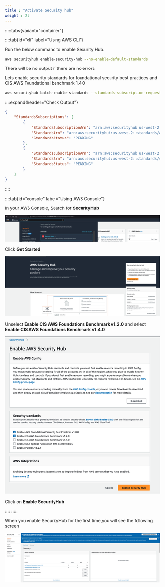 ```yaml
---
title : "Activate Security hub"
weight : 21
---
```





:::::tabs{variant="container"}

::::tab{id="cli" label="Using AWS CLI"}


Run the below command to enable Security Hub.


```bash
aws securityhub enable-security-hub --no-enable-default-standards
```
There will be no output if there are no errors

Lets enable security standards for foundational security best practices and CIS AWS Foundational benchmark 1.4.0


```bash
aws securityhub batch-enable-standards --standards-subscription-requests '[{"StandardsArn":"arn:aws:securityhub:us-west-2::standards/aws-foundational-security-best-practices/v/1.0.0"},{"StandardsArn":"arn:aws:securityhub:us-west-2::standards/cis-aws-foundations-benchmark/v/1.4.0"}]' 
```

::::expand{header="Check Output"}
```json
{
    "StandardsSubscriptions": [
        {
            "StandardsSubscriptionArn": "arn:aws:securityhub:us-west-2:XXXXXXXXXXXXX:subscription/aws-foundational-security-best-practices/v/1.0.0",
            "StandardsArn": "arn:aws:securityhub:us-west-2::standards/aws-foundational-security-best-practices/v/1.0.0",
            "StandardsStatus": "PENDING"
        },
        {
            "StandardsSubscriptionArn": "arn:aws:securityhub:us-west-2:XXXXXXXXXXXXX:subscription/cis-aws-foundations-benchmark/v/1.4.0",
            "StandardsArn": "arn:aws:securityhub:us-west-2::standards/cis-aws-foundations-benchmark/v/1.4.0",
            "StandardsStatus": "PENDING"
        }
    ]
}
```
::::

::::tab{id="console" label="Using AWS Console"}

In your AWS Console, Search for **SecurityHub** 

![Search for SecurityHub](/static/images/image-security/devsecops-inspector/SecurityHub-search.png)

Click **Get Started**

![Security Hub Get Started](/static/images/image-security/devsecops-inspector/SecurityHub-goto.png)

Unselect **Enable CIS AWS Foundations Benchmark v1.2.0**  and select **Enable CIS AWS Foundations Benchmark v1.4.0**

![Enable Security Hub](/static/images/image-security/devsecops-inspector/SecurityHub-enable.png)

Click on **Enable SecurityHub**

::::
:::::

When you enable SecurityHub for the first time,you will see the following screen

![Security Hub Enabled](/static/images/image-security/devsecops-inspector/SecurityHub-enabled.png)